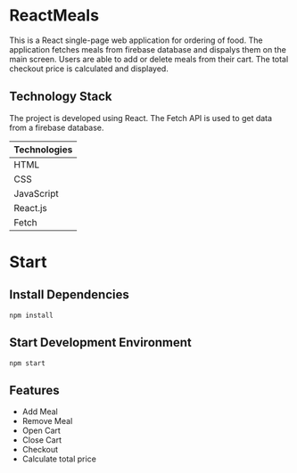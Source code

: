 # ReactMeals

This is a React single-page web application for ordering of food. The application fetches meals from firebase database and dispalys them on the main screen. Users are able to add or delete meals from their cart. The total checkout price is calculated and displayed.

## Technology Stack

The project is developed using React. The Fetch API is used to get data from a firebase database.

| Technologies |
| ------------- |
| HTML  |
| CSS  |
| JavaScript  |
| React.js  |
| Fetch  |



# Start

## Install Dependencies

```
npm install

```

## Start Development Environment

```
npm start

```

## Features

* Add Meal
* Remove Meal
* Open Cart
* Close Cart
* Checkout
* Calculate total price






